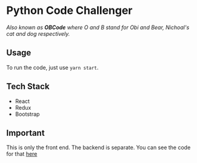 # Python Code Challenger

*Also known as **OBCode** where O and B stand for Obi and Bear, Nichoal's cat and dog respectively.*

## Usage 

To run the code, just use `yarn start`.

## Tech Stack
* React
* Redux
* Bootstrap

## Important

This is only the front end. The backend is separate. You can see the code for that [here](https://github.com/angarc/python-code-challenger-api) 
